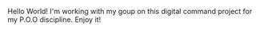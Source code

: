 Hello World! 
I'm working with my goup on this digital command project for my P.O.O discipline. Enjoy it!
